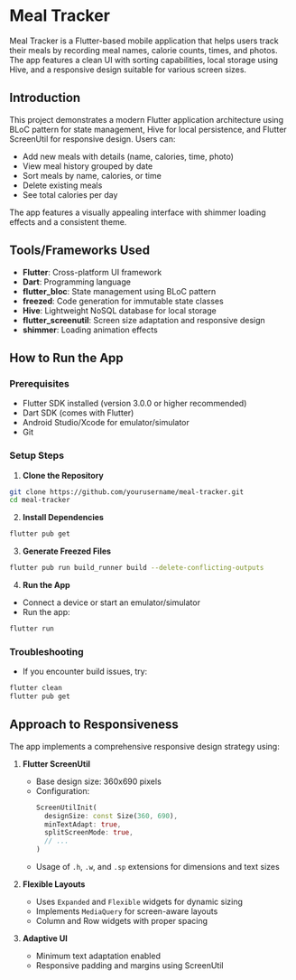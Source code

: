 # Meal Tracker

Meal Tracker is a Flutter-based mobile application that helps users track their meals by recording meal names, calorie counts, times, and photos. The app features a clean UI with sorting capabilities, local storage using Hive, and a responsive design suitable for various screen sizes.

## Introduction

This project demonstrates a modern Flutter application architecture using BLoC pattern for state management, Hive for local persistence, and Flutter ScreenUtil for responsive design. Users can:
- Add new meals with details (name, calories, time, photo)
- View meal history grouped by date
- Sort meals by name, calories, or time
- Delete existing meals
- See total calories per day

The app features a visually appealing interface with shimmer loading effects and a consistent theme.

## Tools/Frameworks Used

- **Flutter**: Cross-platform UI framework
- **Dart**: Programming language
- **flutter_bloc**: State management using BLoC pattern
- **freezed**: Code generation for immutable state classes
- **Hive**: Lightweight NoSQL database for local storage
- **flutter_screenutil**: Screen size adaptation and responsive design
- **shimmer**: Loading animation effects

## How to Run the App

### Prerequisites
- Flutter SDK installed (version 3.0.0 or higher recommended)
- Dart SDK (comes with Flutter)
- Android Studio/Xcode for emulator/simulator
- Git

### Setup Steps
1. **Clone the Repository**
```bash
git clone https://github.com/yourusername/meal-tracker.git
cd meal-tracker
```

2. **Install Dependencies**
```bash
flutter pub get
```

3. **Generate Freezed Files**
```bash
flutter pub run build_runner build --delete-conflicting-outputs
```

4. **Run the App**
- Connect a device or start an emulator/simulator
- Run the app:
```bash
flutter run
```

### Troubleshooting
- If you encounter build issues, try:
```bash
flutter clean
flutter pub get
```

## Approach to Responsiveness

The app implements a comprehensive responsive design strategy using:

1. **Flutter ScreenUtil**
   - Base design size: 360x690 pixels
   - Configuration:
     ```dart
     ScreenUtilInit(
       designSize: const Size(360, 690),
       minTextAdapt: true,
       splitScreenMode: true,
       // ...
     )
     ```
   - Usage of `.h`, `.w`, and `.sp` extensions for dimensions and text sizes

2. **Flexible Layouts**
   - Uses `Expanded` and `Flexible` widgets for dynamic sizing
   - Implements `MediaQuery` for screen-aware layouts
   - Column and Row widgets with proper spacing

3. **Adaptive UI**
   - Minimum text adaptation enabled
   - Responsive padding and margins using ScreenUtil

